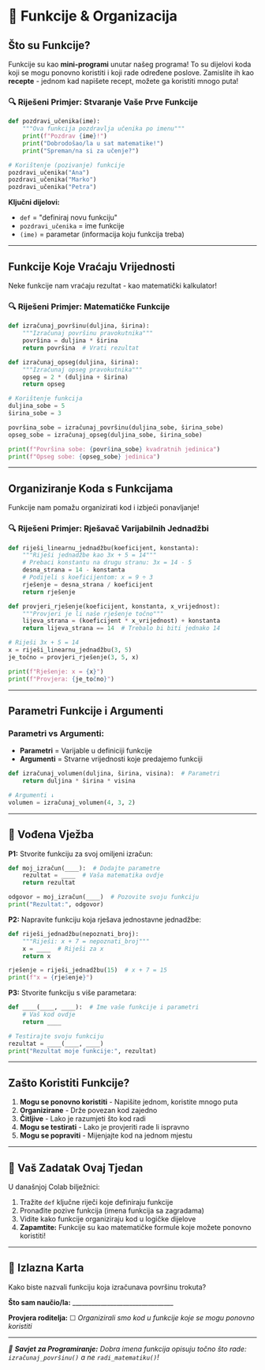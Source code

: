 # 🐍 Funkcije & Organizacija

## Što su Funkcije?
Funkcije su kao **mini-programi** unutar našeg programa! To su dijelovi koda koji se mogu ponovno koristiti i koji rade određene poslove. Zamislite ih kao **recepte** - jednom kad napišete recept, možete ga koristiti mnogo puta!

### 🔍 Riješeni Primjer: Stvaranje Vaše Prve Funkcije

```python
def pozdravi_učenika(ime):
    """Ova funkcija pozdravlja učenika po imenu"""
    print(f"Pozdrav {ime}!")
    print("Dobrodošao/la u sat matematike!")
    print("Spreman/na si za učenje?")

# Korištenje (pozivanje) funkcije
pozdravi_učenika("Ana")
pozdravi_učenika("Marko")
pozdravi_učenika("Petra")
```

**Ključni dijelovi:**
- `def` = "definiraj novu funkciju"
- `pozdravi_učenika` = ime funkcije
- `(ime)` = parametar (informacija koju funkcija treba)

---

## Funkcije Koje Vraćaju Vrijednosti
Neke funkcije nam vraćaju rezultat - kao matematički kalkulator!

### 🔍 Riješeni Primjer: Matematičke Funkcije

```python
def izračunaj_površinu(duljina, širina):
    """Izračunaj površinu pravokutnika"""
    površina = duljina * širina
    return površina  # Vrati rezultat

def izračunaj_opseg(duljina, širina):
    """Izračunaj opseg pravokutnika"""  
    opseg = 2 * (duljina + širina)
    return opseg

# Korištenje funkcija
duljina_sobe = 5
širina_sobe = 3

površina_sobe = izračunaj_površinu(duljina_sobe, širina_sobe)
opseg_sobe = izračunaj_opseg(duljina_sobe, širina_sobe)

print(f"Površina sobe: {površina_sobe} kvadratnih jedinica")
print(f"Opseg sobe: {opseg_sobe} jedinica")
```

---

## Organiziranje Koda s Funkcijama
Funkcije nam pomažu organizirati kod i izbjeći ponavljanje!

### 🔍 Riješeni Primjer: Rješavač Varijabilnih Jednadžbi

```python
def riješi_linearnu_jednadžbu(koeficijent, konstanta):
    """Riješi jednadžbe kao 3x + 5 = 14"""
    # Prebaci konstantu na drugu stranu: 3x = 14 - 5
    desna_strana = 14 - konstanta
    # Podijeli s koeficijentom: x = 9 ÷ 3
    rješenje = desna_strana / koeficijent
    return rješenje

def provjeri_rješenje(koeficijent, konstanta, x_vrijednost):
    """Provjeri je li naše rješenje točno"""
    lijeva_strana = (koeficijent * x_vrijednost) + konstanta
    return lijeva_strana == 14  # Trebalo bi biti jednako 14

# Riješi 3x + 5 = 14
x = riješi_linearnu_jednadžbu(3, 5)
je_točno = provjeri_rješenje(3, 5, x)

print(f"Rješenje: x = {x}")
print(f"Provjera: {je_točno}")
```

---

## Parametri Funkcije i Argumenti

### Parametri vs Argumenti:
- **Parametri** = Varijable u definiciji funkcije
- **Argumenti** = Stvarne vrijednosti koje predajemo funkciji

```python
def izračunaj_volumen(duljina, širina, visina):  # Parametri
    return duljina * širina * visina

# Argumenti ↓
volumen = izračunaj_volumen(4, 3, 2)
```

---

## 📝 Vođena Vježba

**P1:** Stvorite funkciju za svoj omiljeni izračun:
```python
def moj_izračun(____):  # Dodajte parametre
    rezultat = ____  # Vaša matematika ovdje
    return rezultat

odgovor = moj_izračun(____)  # Pozovite svoju funkciju
print("Rezultat:", odgovor)
```

**P2:** Napravite funkciju koja rješava jednostavne jednadžbe:
```python
def riješi_jednadžbu(nepoznati_broj):
    """Riješi: x + 7 = nepoznati_broj"""
    x = ____  # Riješi za x
    return x

rješenje = riješi_jednadžbu(15)  # x + 7 = 15
print(f"x = {rješenje}")
```

**P3:** Stvorite funkciju s više parametara:
```python
def ____(____, ____):  # Ime vaše funkcije i parametri
    # Vaš kod ovdje
    return ____

# Testirajte svoju funkciju
rezultat = ____(____, ____)
print("Rezultat moje funkcije:", rezultat)
```

---

## Zašto Koristiti Funkcije?
1. **Mogu se ponovno koristiti** - Napišite jednom, koristite mnogo puta
2. **Organizirane** - Drže povezan kod zajedno  
3. **Čitljive** - Lako je razumjeti što kod radi
4. **Mogu se testirati** - Lako je provjeriti rade li ispravno
5. **Mogu se popraviti** - Mijenjajte kod na jednom mjestu

---

## 🚀 Vaš Zadatak Ovaj Tjedan
U današnjoj Colab bilježnici:
1. Tražite `def` ključne riječi koje definiraju funkcije
2. Pronađite pozive funkcija (imena funkcija sa zagradama)
3. Vidite kako funkcije organiziraju kod u logičke dijelove
4. **Zapamtite:** Funkcije su kao matematičke formule koje možete ponovno koristiti!

---

## 🎯 Izlazna Karta
Kako biste nazvali funkciju koja izračunava površinu trokuta?

**Što sam naučio/la:** ________________________________

**Provjera roditelja:** ☐ *Organizirali smo kod u funkcije koje se mogu ponovno koristiti*

---

*🔧 **Savjet za Programiranje:** Dobra imena funkcija opisuju točno što rade: `izračunaj_površinu()` a ne `radi_matematiku()`!*